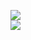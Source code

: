 [![](https://img.shields.io/badge/Made%20With-Github%20Spray-lightgrey.svg?style=for-the-badge&logo=github)](https://github.com/Annihil/github-spray#24399)  
[![](https://i.imgur.com/2DrTn0Z.gif)](https://github.com/Annihil/github-spray)